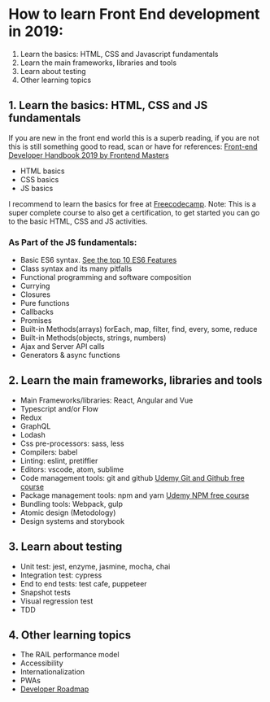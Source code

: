 # How to learn Front End development in 2019:

1. Learn the basics: HTML, CSS and Javascript fundamentals
2. Learn the main frameworks, libraries and tools
3. Learn about testing
4. Other learning topics

## 1. Learn the basics: HTML, CSS and JS fundamentals

If you are new in the front end world this is a superb reading, if you are not this is still something good to read, scan or have for references: [Front-end Developer Handbook 2019 by Frontend Masters](https://frontendmasters.com/books/front-end-handbook/2019)

- HTML basics
- CSS basics
- JS basics

I recommend to learn the basics for free at [Freecodecamp](https://learn.freecodecamp.org/). 
Note: This is a super complete course to also get a certification, to get started you can go to the basic HTML, CSS and JS activities.

### As Part of the JS fundamentals:

- Basic ES6 syntax. [See the top 10 ES6 Features](https://blog.pragmatists.com/top-10-es6-features-by-example-80ac878794bb)
- Class syntax and its many pitfalls
- Functional programming and software composition
- Currying
- Closures
- Pure functions
- Callbacks
- Promises
- Built-in Methods(arrays) forEach, map, filter, find, every, some, reduce
- Built-in Methods(objects, strings, numbers)
- Ajax and Server API calls
- Generators & async functions

## 2. Learn the main frameworks, libraries and tools

- Main Frameworks/libraries: React, Angular and Vue
- Typescript and/or Flow
- Redux
- GraphQL
- Lodash
- Css pre-processors: sass, less
- Compilers: babel
- Linting: eslint, pretiffier
- Editors: vscode, atom, sublime
- Code management tools: git and github [Udemy Git and Github free course](https://www.udemy.com/git-started-with-github/?ranMID=39197&ranEAID=JVFxdTr9V80&ranSiteID=JVFxdTr9V80-9pqh6B2myu5GBcn3TCGDyQ&LSNPUBID=JVFxdTr9V80)
- Package management tools: npm and yarn [Udemy NPM free course](https://www.udemy.com/npm-mastering-the-basics/)
- Bundling tools: Webpack, gulp
- Atomic design (Metodology)
- Design systems and storybook

## 3. Learn about testing

- Unit test: jest, enzyme, jasmine, mocha, chai
- Integration test: cypress
- End to end tests: test cafe, puppeteer
- Snapshot tests
- Visual regression test
- TDD

## 4. Other learning topics

- The RAIL performance model
- Accessibility
- Internationalization
- PWAs
- [Developer Roadmap](https://www.freecodecamp.org/news/2019-web-developer-roadmap/)
